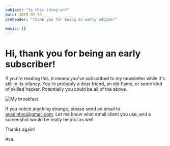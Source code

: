 ```yaml
---
subject: "Is this thing on?"
date: 2025-07-19
preheader: "Thank you for being an early adopter"

music: []
---
```


# Hi, thank you for being an early subscriber!

If you're reading this, it means you've subscribed to my newsletter while it's still in its infancy. You're probably a dear friend, an old flame, or some kind of skilled hacker. Potentially you could be all of the above. 

![My breakfast](https://avavu.au/images/newsletter/test/rocks.avif)

If you notice anything strange, please send an email to avadinhvu@gmail.com. Let me know what email client you use, and a screenshot would be really helpful as well.

Thanks again!

Ava.